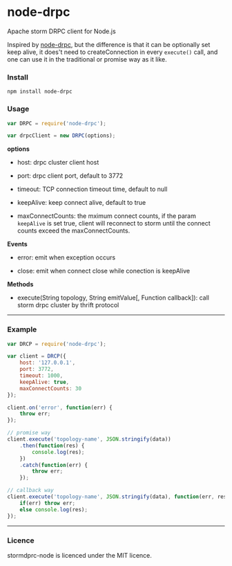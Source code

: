 # node-drpc

Apache storm DRPC client for Node.js

Inspired by [node-drpc](https://github.com/rkatti/node-drpc), but the difference is that it can be optionally set keep alive, it does't need to createConnection in every `execute()` call, and one can use it in the traditional or promise way as it like.

### Install

`npm install node-drpc`

### Usage

``` js
var DRPC = require('node-drpc');

var drpcClient = new DRPC(options);
```

**options**

- host: drpc cluster client host

- port: drpc client port, default to 3772

- timeout: TCP connection timeout time, default to null

- keepAlive: keep connect alive, default to true

- maxConnectCounts: the mximum connect counts, if the param `keepAlive` is set true, client will reconnect to storm until the connect counts exceed the maxConnectCounts.

**Events**

- error: emit when exception occurs

- close: emit when connect close while conection is keepAlive

**Methods**

- execute(String topology, String emitValue[, Function callback]): call storm drpc cluster by thrift protocol

---

### Example

``` js
var DRCP = require('node-drpc');

var client = DRCP({
    host: '127.0.0.1',
    port: 3772,
    timeout: 1000,
    keepAlive: true,
    maxConnectCounts: 30
});

client.on('error', function(err) {
    throw err;
});

// promise way
client.execute('topology-name', JSON.stringify(data))
    .then(function(res) {
        console.log(res);
    })
    .catch(function(err) {
        throw err;
    });

// callback way
client.execute('topology-name', JSON.stringify(data), function(err, res) {
    if(err) throw err;
    else console.log(res);
});
```

---

### Licence

stormdprc-node is licenced under the MIT licence.
